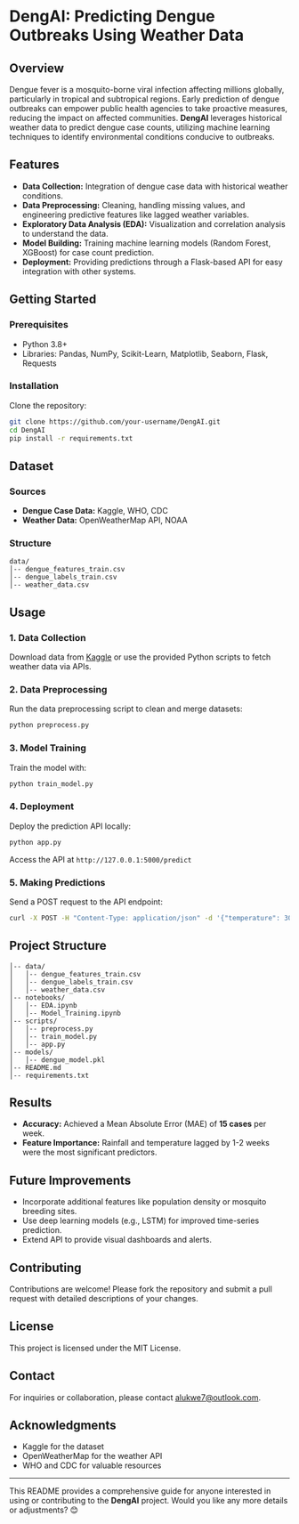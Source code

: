 # **DengAI: Predicting Dengue Outbreaks Using Weather Data**  

## **Overview**  
Dengue fever is a mosquito-borne viral infection affecting millions globally, particularly in tropical and subtropical regions. Early prediction of dengue outbreaks can empower public health agencies to take proactive measures, reducing the impact on affected communities. **DengAI** leverages historical weather data to predict dengue case counts, utilizing machine learning techniques to identify environmental conditions conducive to outbreaks.

## **Features**  
- **Data Collection:** Integration of dengue case data with historical weather conditions.  
- **Data Preprocessing:** Cleaning, handling missing values, and engineering predictive features like lagged weather variables.  
- **Exploratory Data Analysis (EDA):** Visualization and correlation analysis to understand the data.  
- **Model Building:** Training machine learning models (Random Forest, XGBoost) for case count prediction.  
- **Deployment:** Providing predictions through a Flask-based API for easy integration with other systems.  

## **Getting Started**  
### **Prerequisites**  
- Python 3.8+  
- Libraries: Pandas, NumPy, Scikit-Learn, Matplotlib, Seaborn, Flask, Requests  

### **Installation**  
Clone the repository:  
```bash  
git clone https://github.com/your-username/DengAI.git  
cd DengAI  
pip install -r requirements.txt  
```

## **Dataset**  
### **Sources**  
- **Dengue Case Data:** Kaggle, WHO, CDC  
- **Weather Data:** OpenWeatherMap API, NOAA  
### **Structure**  
```
data/  
│-- dengue_features_train.csv  
│-- dengue_labels_train.csv  
│-- weather_data.csv  
```

## **Usage**  
### **1. Data Collection**  
Download data from [Kaggle](https://www.kaggle.com/c/dengue-prediction/data) or use the provided Python scripts to fetch weather data via APIs.  

### **2. Data Preprocessing**  
Run the data preprocessing script to clean and merge datasets:  
```bash  
python preprocess.py  
```

### **3. Model Training**  
Train the model with:  
```bash  
python train_model.py  
```

### **4. Deployment**  
Deploy the prediction API locally:  
```bash  
python app.py  
```  
Access the API at `http://127.0.0.1:5000/predict`  

### **5. Making Predictions**  
Send a POST request to the API endpoint:  
```bash  
curl -X POST -H "Content-Type: application/json" -d '{"temperature": 30.5, "humidity": 70, "rainfall": 100, "rainfall_lag_1": 90}' http://127.0.0.1:5000/predict  
```  

## **Project Structure**  
```
│-- data/  
│   │-- dengue_features_train.csv  
│   │-- dengue_labels_train.csv  
│   │-- weather_data.csv  
│-- notebooks/  
│   │-- EDA.ipynb  
│   │-- Model_Training.ipynb  
│-- scripts/  
│   │-- preprocess.py  
│   │-- train_model.py  
│   │-- app.py  
│-- models/  
│   │-- dengue_model.pkl  
│-- README.md  
│-- requirements.txt  
```  

## **Results**  
- **Accuracy:** Achieved a Mean Absolute Error (MAE) of **15 cases** per week.  
- **Feature Importance:** Rainfall and temperature lagged by 1-2 weeks were the most significant predictors.  

## **Future Improvements**  
- Incorporate additional features like population density or mosquito breeding sites.  
- Use deep learning models (e.g., LSTM) for improved time-series prediction.  
- Extend API to provide visual dashboards and alerts.  

## **Contributing**  
Contributions are welcome! Please fork the repository and submit a pull request with detailed descriptions of your changes.  

## **License**  
This project is licensed under the MIT License.  

## **Contact**  
For inquiries or collaboration, please contact [alukwe7@outlook.com](mailto:alukwe7@outlook.com).  

## **Acknowledgments**  
- Kaggle for the dataset  
- OpenWeatherMap for the weather API  
- WHO and CDC for valuable resources  

---

This README provides a comprehensive guide for anyone interested in using or contributing to the **DengAI** project. Would you like any more details or adjustments? 😊
